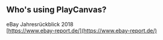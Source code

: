 ## Who's using PlayCanvas?  

eBay Jahresrückblick 2018  
[https://www.ebay-report.de/](https://www.ebay-report.de/)
